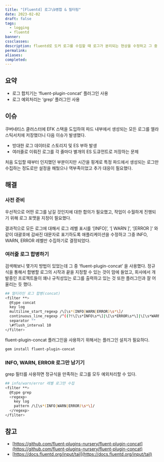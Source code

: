 ```yaml
---
title: "[Fluentd] 로그\b병합 & 필터링"
date: 2023-02-02
draft: false
tags:
  - logging
  - fluentd
banner: 
cssclasses: 
description: fluentd로 도커 로그를 수집할 때 로그가 분리되는 현상을 수정하고 그 중 필요한 로그만 선별하는 방법을 알아본다.
permalink: 
aliases: 
completed:
---
```

## 요약

- 로그 합치기는 ‘fluent-plugin-concat’ 플러그인 사용
- 로그 예외처리는 ‘grep’ 플러그인 사용

  

## 이슈

쿠버네티스 클러스터에 EFK 스택을 도입하여 파드 내부에서 생성되는 모든 로그를 엘라스틱서치에 저장했더니 다음 이슈가 발생했다.

- 방대한 로그 데이터로 스토리지 및 ES 부하 발생
- 여러줄로 이뤄진 로그를 각 줄마다 별개의 ES 도큐먼트로 저장하는 문제

처음 도입할 때부터 인지했던 부분이지만 시간을 핑계로 특정 파드에서 생성되는 로그만 수집하는 정도로만 설정을 해뒀으나 역부족이었고 추가 대응이 필요했다.

  

## 해결

### 사전 준비

우선적으로 어떤 로그를 남길 것인지에 대한 합의가 필요했고, 작업이 수월하게 진행되기 위해 로그 포맷을 지정이 필요했다.

결과적으로 모든 로그에 대해서 로그 레벨 표시를 ‘[INFO]’, ‘[ WARN ]’, ‘[ERROR ]’ 와 같이 대괄호에 감싸진 대문자로 표기하도록 애플리케이션을 수정하고 그중 INFO, WARN, ERROR 레벨만 수집하기로 결정되었다.

  

### 여러줄 로그 합병하기

검색해보니 몇가지 방법이 있었는데 그 중 ‘fluent-plugin-concat’ 을 사용했다. 정규식을 통해서 합병할 로그의 시작과 끝을 지정할 수 있는 것이 맘에 들었고, 회사에서 개발중인 프로젝트들이 꽤나 규칙성있는 로그를 출력하고 있는 것 또한 플러그인과 잘 어울리는 듯 했다.

```bash
## 멀티라인 로그 합병(concat)
<filter **>
  @type concat
  key log
  multiline_start_regexp /\[\s*(INFO|WARN|ERROR)\s*\]/
  continuous_line_regexp /^((?!\[\s*INFO\s*\]|\[\s*ERROR\s*\]|\[\s*WARN\s*\]|\[\s*DEBUG\s*\]|\[\s*FATAL\s*\]).)*$/
  separator ""
  \#flush_interval 10
</filter>
```

fluent-plugin-concat 플러그인을 사용하기 위해서는 플러그인 설치가 필요하다.

```bash
gem install fluent-plugin-concat
```

  

### INFO, WARN, ERROR 로그만 남기기

grep 필터를 사용하면 정규식을 만족하는 로그를 모두 예외처리할 수 있다.

```bash
## info/warn/error 레벨 로그만 수집
<filter **>
  @type grep
  <regexp>
    key log
    pattern /\[\s*(INFO|WARN|ERROR)\s*\]/
  </regexp>
</filter>
```

  

## 참고

- [https://github.com/fluent-plugins-nursery/fluent-plugin-concat](https://github.com/fluent-plugins-nursery/fluent-plugin-concat)
- [https://docs.fluentd.org/input/tail](https://docs.fluentd.org/input/tail)